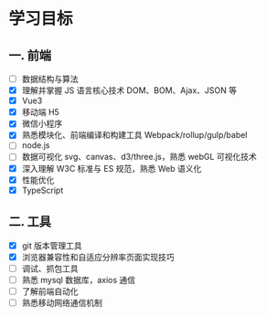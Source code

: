 # 学习目标

## 一. 前端

- [ ] 数据结构与算法
- [x] 理解并掌握 JS 语言核心技术 DOM、BOM、Ajax、JSON 等
- [x] Vue3
- [x] 移动端 H5
- [x] 微信小程序
- [x] 熟悉模块化、前端编译和构建工具 Webpack/rollup/gulp/babel
- [ ] node.js
- [ ] 数据可视化 svg、canvas、d3/three.js，熟悉 webGL 可视化技术
- [x] 深入理解 W3C 标准与 ES 规范，熟悉 Web 语义化
- [x] 性能优化
- [x] TypeScript

## 二. 工具

- [x] git 版本管理工具
- [x] 浏览器兼容性和自适应分辨率页面实现技巧
- [ ] 调试、抓包工具
- [ ] 熟悉 mysql 数据库，axios 通信
- [ ] 了解前端自动化
- [ ] 熟悉移动网络通信机制
